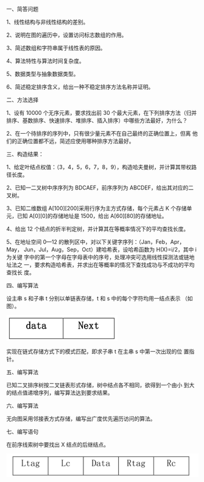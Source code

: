 一、简答问题

1、线性结构与非线性结构的差别。

2、说明在图的遍历中，设置访问标志数组的作用。

3、简述数组和字符串属于线性表的原因。

4、算法特性与算法时间复杂度。

5、数据类型与抽象数据类型。

6、简述稳定排序含义，给出一种不稳定排序方法名称并证明。

二、方法选择

1、设有 10000 个无序元素，要求找出前 30 个最大元素，在下列排序方法（归并
排序、基数排序、快速排序、堆排序、插入排序）中哪些方法最好，为什么？

2、在一个待排序的序列中，只有很少量元素不在自己最终的正确位置上，但离
他们的正确位置都不远，简述应使用哪种排序方法最好。

三、构造结果：

1、给定叶结点权值：（3，4，5，6，7，8，9），构造哈夫曼树，并计算其带权路
径长度。

2、已知一二叉树中序序列为 BDCAEF，前序序列为 ABCDEF，给出其对应的二叉树。

3、已知二维数组 A[100][200]采用行序为主方式存储，每个元素占 K 个存储单
元，已知 A[0][0]的存储地址是 1500，给出 A[60][80]的存储地址。

4、给出 12 个结点的折半判定树，并计算其在等概率情况下的平均查找长度。

5、在地址空间 0—12 的散列区中，对以下关键字序列：（Jan，Feb，Apr，May，
Jun，Jul，Aug，Sep，Oct）建哈希表，设哈希函数为 H(X)=i/2，其中 i 为关键
字中的第一个字母在字母表中的序号，处理冲突可选用线性探测法或链地址法之
一，要求构造哈希表，并求出在等概率的情况下查找成功与不成功的平均查找长
度。

四、编写算法

设主串 s 和子串 t 分别以单链表存储，t 和 s 中的每个字符均用一结点表示
（如图）。

![image-20201107152334532](image-20201107152334532.png)

实现在链式存储方式下的模式匹配，即求子串 t 在主串 s 中第一次出现的位
置指针。

五、编写算法

已知二叉排序树按二叉链表形式存储，树中结点各不相同，欲得到一个由小
到大的结点值递增序列，编写算法达到要求结果。

六、编写算法

无向图采用邻接表方式存储，编写出广度优先遍历访问的算法。

七、编写语句

在前序线索树中要找出 X 结点的后继结点。

![image-20201107151927520](image-20201107151927520.png)


